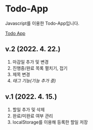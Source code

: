 # Todo-App
Javascript를 이용한 Todo-App입니다.   

[Todo App](https://htmlpreview.github.io/?https://github.com/ksheer506/Todo-App/blob/main/todo.html)
  

## v.2 (2022. 4. 22.)
1. 마감일 추가 및 변경  
2. 진행중/완료 목록 펼치기, 접기
3. 제목 변경
4. *태그 기능(기능 추가 중)*

## v.1 (2022. 4. 15.)
1. 할일 추가 및 삭제
2. 완료/미완료 여부 관리
3. localStorage를 이용해 등록한 할일 저장  



